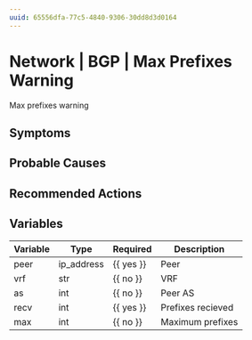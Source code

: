 ```yaml
---
uuid: 65556dfa-77c5-4840-9306-30dd8d3d0164
---
```

# Network | BGP | Max Prefixes Warning

Max prefixes warning

## Symptoms

## Probable Causes

## Recommended Actions

## Variables

Variable | Type | Required | Description
--- | --- | --- | ---
peer | ip_address | {{ yes }} | Peer
vrf | str | {{ no }} | VRF
as | int | {{ no }} | Peer AS
recv | int | {{ yes }} | Prefixes recieved
max | int | {{ no }} | Maximum prefixes
